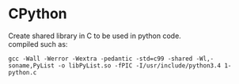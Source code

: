 # CPython

Create shared library in C to be used in python code.  
compiled such as:  
```
gcc -Wall -Werror -Wextra -pedantic -std=c99 -shared -Wl,-soname,PyList -o libPyList.so -fPIC -I/usr/include/python3.4 1-python.c
```
